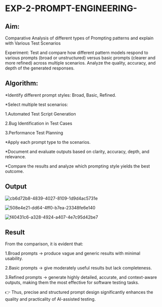 # EXP-2-PROMPT-ENGINEERING-

## Aim: 
Comparative Analysis of different types of Prompting patterns and explain with Various Test Scenarios

Experiment:
Test and compare how different pattern models respond to various prompts (broad or unstructured) versus basic prompts (clearer and more refined) across multiple scenarios. 
Analyze the quality, accuracy, and depth of the generated responses.


## Algorithm:

*Identify different prompt styles: Broad, Basic, Refined.

*Select multiple test scenarios:

  1.Automated Test Script Generation

  2.Bug Identification in Test Cases

  3.Performance Test Planning

*Apply each prompt type to the scenarios.

*Document and evaluate outputs based on clarity, accuracy, depth, and relevance.

*Compare the results and analyze which prompting style yields the best outcome.

## Output

![cb6d72b8-4839-4027-8109-1d9d4ac5731e](https://github.com/user-attachments/assets/532cb414-caf5-4bd0-ac6e-c1a10fb765e8)

![508e4e21-dd64-4ff0-b7ea-23348fe6e140](https://github.com/user-attachments/assets/fa8bda82-3024-4e04-8a58-5ee89657c985)

![f40431c6-a328-4924-a407-4e7c95d42be7](https://github.com/user-attachments/assets/896e8f02-6935-4250-9cc3-d849a7263306)


## Result

From the comparison, it is evident that:

1.Broad prompts → produce vague and generic results with minimal usability.

2.Basic prompts → give moderately useful results but lack completeness.

3.Refined prompts → generate highly detailed, accurate, and context-aware outputs, making them the most effective for software testing tasks.

👉 Thus, precise and structured prompt design significantly enhances the quality and practicality of AI-assisted testing.
